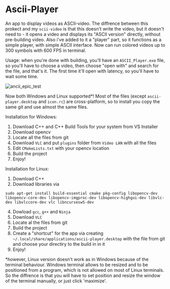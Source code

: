 # Ascii-Player
An app to display videos as ASCII-video. The diffrence between this prokect and my ```scii-video``` is that this doesn't write the video, but it doesn't need to - it opens a video and displays its "ASCII version" directly, without pre-building video. Also i've added to it a "player" part, so it functions as a simple player, with simple ASCII interface. Now can run colored videos up to 300 symbols with 600 FPS in terminal.

Usage: when you're done with building, you'll have an ```ASCII_Player.exe``` file, so you'll have to choose a video, then choose "open with" and search for the file, and that's it. The first time it'll open with latency, so you'll have to wait some time.

![ancii_epic_test](https://github.com/user-attachments/assets/d9d49b21-b08a-430c-98b2-cb87902f9cbf)

Now both Windows and Linux supported*! Most of the files (except ```ascii-player.desktop``` and ```icon.rc```) are cross-platform, so to install you copy the same git and use almost the same files.

Installation for Windows:
1. Download C++ and C++ Build Tools for your system from VS Installer
2. Download opencv
3. Locate all the files from git
4. Download ```VLC``` and put ```plugins``` folder from ```Video LAN``` with all the files
5. Edit ```CMakeLists.txt``` with your opencv location
6. Build the project
7. Enjoy!


Installation for Linux:
1. Download C++
2. Download libraries via
```
sudo apt-get install build-essential cmake pkg-config libopencv-dev libopencv-core-dev libopencv-imgproc-dev libopencv-highgui-dev libvlc-dev libvlccore-dev vlc libncursesw5-dev
```
4. Dowload ```gcc```, ```g++``` and ```Ninja```
5. Download ```VLC```
6. Locate al the files from git
7. Build the project
8. Create a "shortcut" for the app via creating ```~/.local/share/applications/ascii-player.desktop``` with the file from git and choose your directiry to the build in in it
9. Enjoy!

*however, Linux version doesn't work as in Windows because of the terminal behaviour. Windows terminal allows to be resized and to be positioned from a program, which is not allowed on most of Linux terminals. So the diffrence is that you will have to set position and resize the window of the terminal manually, or just click 'maximize'.
